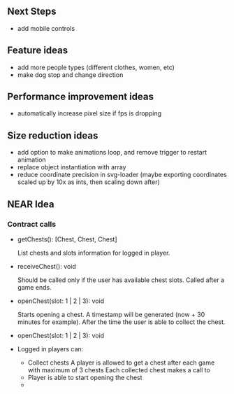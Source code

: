 ## Next Steps

-   add mobile controls

## Feature ideas

-   add more people types (different clothes, women, etc)
-   make dog stop and change direction

## Performance improvement ideas

-   automatically increase pixel size if fps is dropping

## Size reduction ideas

-   add option to make animations loop, and remove trigger to restart animation
-   replace object instantiation with array
-   reduce coordinate precision in svg-loader (maybe exporting coordinates scaled up by 10x as ints, then scaling down after)

## NEAR Idea

### Contract calls

-   getChests(): [Chest, Chest, Chest]

    List chests and slots information for logged in player.

-   receiveChest(): void

    Should be called only if the user has available chest slots.
    Called after a game ends.

-   openChest(slot: 1 | 2 | 3): void

    Starts opening a chest. A timestamp will be generated (now + 30 minutes for example).
    After the time the user is able to collect the chest.

-   openChest(slot: 1 | 2 | 3): void

-   Logged in players can:
    -   Collect chests
        A player is allowed to get a chest after each game with maximum of 3 chests
        Each collected chest makes a call to
    -   Player is able to start opening the chest
    -
